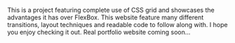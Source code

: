 This is a project featuring complete use of CSS grid and showcases the advantages it has over FlexBox. This website feature many different transitions, layout techniques and readable code to follow along with. I hope you enjoy checking it out. Real portfolio website coming soon...
